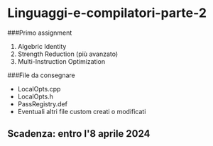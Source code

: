 # Linguaggi-e-compilatori-parte-2
###Primo assignment
1. Algebric Identity
2. Strength Reduction (più avanzato)
3. Multi-Instruction Optimization

###File da consegnare
- LocalOpts.cpp
- LocalOpts.h
- PassRegistry.def
- Eventuali altri file custom creati o modificati

## Scadenza: entro l'8 aprile 2024
